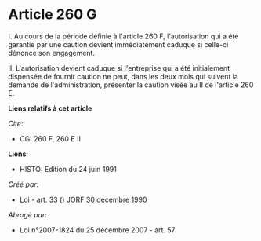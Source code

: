 # Article 260 G

I. Au cours de la période définie à l'article 260 F, l'autorisation qui a été garantie par une caution devient immédiatement
caduque si celle-ci dénonce son engagement.

II. L'autorisation devient caduque si l'entreprise qui a été initialement dispensée de fournir caution ne peut, dans les deux
mois qui suivent la demande de l'administration, présenter la caution visée au II de l'article 260 E.

**Liens relatifs à cet article**

_Cite_:

  - CGI 260 F, 260 E II

**Liens**:

  - HISTO: Edition du 24 juin 1991

_Créé par_:

  - Loi - art. 33 () JORF 30 décembre 1990

_Abrogé par_:

  - Loi n°2007-1824 du 25 décembre 2007 - art. 57
